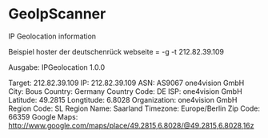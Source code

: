 # GeoIpScanner
IP Geolocation information 

Beispiel hoster der deutschenrück webseite = -g -t 212.82.39.109 


Ausgabe:
IPGeolocation 1.0.0 


Target: 212.82.39.109
IP: 212.82.39.109
ASN: AS9067 one4vision GmbH
City: Bous
Country: Germany
Country Code: DE
ISP: one4vision GmbH
Latitude: 49.2815
Longtitude: 6.8028
Organization: one4vision GmbH
Region Code: SL
Region Name: Saarland
Timezone: Europe/Berlin
Zip Code: 66359
Google Maps: http://www.google.com/maps/place/49.2815,6.8028/@49.2815,6.8028,16z


